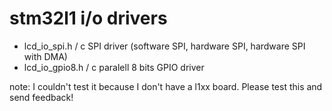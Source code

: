 # stm32l1 i/o drivers

- lcd_io_spi.h / c SPI driver (software SPI, hardware SPI, hardware SPI with DMA)
- lcd_io_gpio8.h / c paralell 8 bits GPIO driver

note: I couldn't test it because I don't have a l1xx board. Please test this and send feedback!